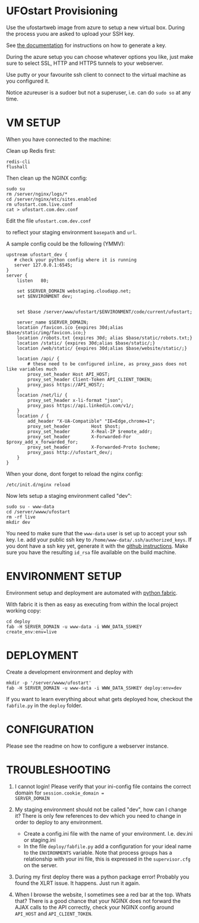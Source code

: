 UFOstart Provisioning
=====================

Use the ufostartweb image from azure to setup a new virtual box. During the process yuou are asked to upload your SSH key.

See <a href="http://www.windowsazure.com/en-us/manage/linux/how-to-guides/ssh-into-linux/">the documentation</a> for instructions on how to generate a key.

During the azure setup you can choose whatever options you like, just make sure to select SSL, HTTP and HTTPS tunnels to your webserver.

Use putty or your favourite ssh client to connect to the virtual machine as you configured it.

Notice azureuser is a sudoer but not a superuser, i.e. can do <code>sudo so</code> at any time.


VM SETUP
==========


When you have connected to the machine:

Clean up Redis first:

    redis-cli
    flushall


Then clean up the NGINX config:

    sudo su
    rm /server/nginx/logs/*
    cd /server/nginx/etc/sites.enabled
    rm ufostart.com.live.conf
    cat > ufostart.com.dev.conf
  
  
Edit the file <code>ufostart.com.dev.conf</code>

to reflect your staging environment <code>basepath</code> and <code>url</code>.

A sample config could be the following (YMMV):

    upstream ufostart_dev {
       # check your python config where it is running
       server 127.0.0.1:6545;
    }
    server {
        listen   80;
        
        set $SERVER_DOMAIN webstaging.cloudapp.net;
        set $ENVIRONMENT dev;


        set $base /server/www/ufostart/$ENVIRONMENT/code/current/ufostart;
            
        server_name $SERVER_DOMAIN;
        location /favicon.ico {expires 30d;alias $base/static/img/favicon.ico;}
        location /robots.txt {expires 30d; alias $base/static/robots.txt;}
        location /static/ {expires 30d;alias $base/static/;}
        location /web/static/ {expires 30d;alias $base/website/static/;}

        location /api/ {
            # these need to be configured inline, as proxy_pass does not like variables much
            proxy_set_header Host API_HOST;
            proxy_set_header Client-Token API_CLIENT_TOKEN;
            proxy_pass https://API_HOST/;
        }
        location /net/li/ {
            proxy_set_header x-li-format "json";
            proxy_pass https://api.linkedin.com/v1/;
        }
        location / {
            add_header "X-UA-Compatible" "IE=Edge,chrome=1";
            proxy_set_header        Host $host;
            proxy_set_header        X-Real-IP $remote_addr;
            proxy_set_header        X-Forwarded-For $proxy_add_x_forwarded_for;
            proxy_set_header        X-Forwarded-Proto $scheme;
            proxy_pass http://ufostart_dev/;
        }
    }

When your done, dont forget to reload the nginx config:

    /etc/init.d/nginx reload


Now lets setup a staging environment called "dev":

    sudo su - www-data
    cd /server/wwww/ufostart
    rm -rf live
    mkdir dev
    
You need to make sure that the <code>www-data</code> user is set up to accept your ssh key. 
I.e. add your public ssh key to <code>/home/www-data/.ssh/authorized_keys</code>.
If you dont have a ssh key yet, generate it with the <a href="https://help.github.com/articles/generating-ssh-keys">github instructions</a>. 
Make sure you have the resulting <code>id_rsa</code> file available on the build machine.
    
ENVIRONMENT SETUP
=================

Environment setup and deployment are automated with <a href="http://docs.fabfile.org/en/latest/">python fabric</a>.
    
With fabric it is then as easy as executing from within the local project working copy:

    cd deploy
    fab -H SERVER_DOMAIN -u www-data -i WWW_DATA_SSHKEY create_env:env=live


DEPLOYMENT
==========
    
Create a development environment and deploy with

    mkdir -p '/server/wwww/ufostart'
    fab -H SERVER_DOMAIN -u www-data -i WWW_DATA_SSHKEY deploy:env=dev

    
If you want to learn everything about what gets deployed how, checkout the <code>fabfile.py</code> in the <code>deploy</code> folder.


CONFIGURATION
=============

Please see the readme on how to configure a webserver instance.


TROUBLESHOOTING
===============

1. I cannot login!
    Please verify that your ini-config file contains the correct domain for <code>session.cookie_domain = SERVER_DOMAIN</code>

2. My staging environment should not be called "dev", how can I change it?
    There is only few references to dev which you need to change in order to deploy to any environment. 
    * Create a config.ini file with the name of your environment. I.e. dev.ini or staging.ini
    * In the file <code>deploy/fabfile.py</code> add a configuration for your ideal name to the <code>ENVIRONMENTS</code> variable. Note that process groups has a relationship with your ini file, this is expressed in the <code>supervisor.cfg</code> on the server.

3. During my first deploy there was a python package error!
    Probably you found the XLRT issue. It happens. Just run it again.

4. When I browse the website, I sometimes see a red bar at the top. Whats that?
    There is a good chance that your NGINX does not forward the AJAX calls to the API correctly, check your NGINX config around <code>API_HOST</code> and <code>API_CLIENT_TOKEN</code>.